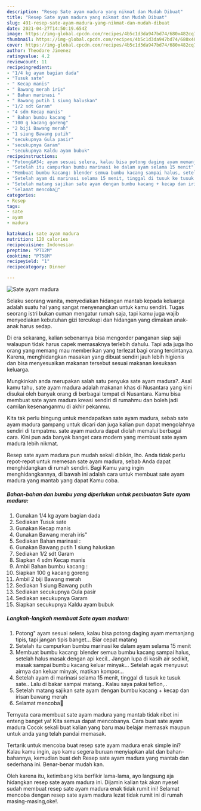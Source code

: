 ```yaml
---
description: "Resep Sate ayam madura yang nikmat dan Mudah Dibuat"
title: "Resep Sate ayam madura yang nikmat dan Mudah Dibuat"
slug: 491-resep-sate-ayam-madura-yang-nikmat-dan-mudah-dibuat
date: 2021-04-27T14:50:19.654Z
image: https://img-global.cpcdn.com/recipes/4b5c1d3da947bd74/680x482cq70/sate-ayam-madura-foto-resep-utama.jpg
thumbnail: https://img-global.cpcdn.com/recipes/4b5c1d3da947bd74/680x482cq70/sate-ayam-madura-foto-resep-utama.jpg
cover: https://img-global.cpcdn.com/recipes/4b5c1d3da947bd74/680x482cq70/sate-ayam-madura-foto-resep-utama.jpg
author: Theodore Jimenez
ratingvalue: 4.2
reviewcount: 11
recipeingredient:
- "1/4 kg ayam bagian dada"
- "Tusuk sate"
- " Kecap manis"
- " Bawang merah iris"
- " Bahan marinasi "
- " Bawang putih 1 siung haluskan"
- "1/2 sdt Garam"
- "4 sdm Kecap manis"
- " Bahan bumbu kacang "
- "100 g kacang goreng"
- "2 biji Bawang merah"
- "1 siung Bawang putih"
- "secukupnya Gula pasir"
- "secukupnya Garam"
- "secukupnya Kaldu ayam bubuk"
recipeinstructions:
- "Potong&#34; ayam sesuai selera, kalau bisa potong daging ayam memanjang tipis, tapi jangan tipis banget... Biar cepat matang"
- "Setelah itu campurkan bumbu marinasi ke dalam ayam selama 15 menit"
- "Membuat bumbu kacang: blender semua bumbu kacang sampai halus, setelah halus masak dengan api kecil.. Jangan lupa di kasih air sedikit, masak sampai bumbu kacang keluar minyak... Setelah agak menyusut airnya dan keluar minyak, matikan kompor..."
- "Setelah ayam di marinasi selama 15 menit, tinggal di tusuk ke tusuk sate.. Lalu di bakar sampai matang.. Kalau saya pakai teflon,.."
- "Setelah matang sajikan sate ayam dengan bumbu kacang + kecap dan irisan bawang merah"
- "Selamat mencoba🤗"
categories:
- Resep
tags:
- sate
- ayam
- madura

katakunci: sate ayam madura 
nutrition: 120 calories
recipecuisine: Indonesian
preptime: "PT12M"
cooktime: "PT58M"
recipeyield: "1"
recipecategory: Dinner

---
```



![Sate ayam madura](https://img-global.cpcdn.com/recipes/4b5c1d3da947bd74/680x482cq70/sate-ayam-madura-foto-resep-utama.jpg)

Selaku seorang wanita, menyediakan hidangan mantab kepada keluarga adalah suatu hal yang sangat menyenangkan untuk kamu sendiri. Tugas seorang istri bukan cuman mengatur rumah saja, tapi kamu juga wajib menyediakan kebutuhan gizi tercukupi dan hidangan yang dimakan anak-anak harus sedap.

Di era  sekarang, kalian sebenarnya bisa mengorder panganan siap saji walaupun tidak harus capek memasaknya terlebih dahulu. Tapi ada juga lho orang yang memang mau memberikan yang terlezat bagi orang tercintanya. Karena, menghidangkan masakan yang dibuat sendiri jauh lebih higienis dan bisa menyesuaikan makanan tersebut sesuai makanan kesukaan keluarga. 



Mungkinkah anda merupakan salah satu penyuka sate ayam madura?. Asal kamu tahu, sate ayam madura adalah makanan khas di Nusantara yang kini disukai oleh banyak orang di berbagai tempat di Nusantara. Kamu bisa membuat sate ayam madura kreasi sendiri di rumahmu dan boleh jadi camilan kesenanganmu di akhir pekanmu.

Kita tak perlu bingung untuk mendapatkan sate ayam madura, sebab sate ayam madura gampang untuk dicari dan juga kalian pun dapat mengolahnya sendiri di tempatmu. sate ayam madura dapat diolah memalui berbagai cara. Kini pun ada banyak banget cara modern yang membuat sate ayam madura lebih nikmat.

Resep sate ayam madura pun mudah sekali dibikin, lho. Anda tidak perlu repot-repot untuk memesan sate ayam madura, sebab Anda dapat menghidangkan di rumah sendiri. Bagi Kamu yang ingin menghidangkannya, di bawah ini adalah cara untuk membuat sate ayam madura yang mantab yang dapat Kamu coba.

<!--inarticleads1-->

##### Bahan-bahan dan bumbu yang diperlukan untuk pembuatan Sate ayam madura:

1. Gunakan 1/4 kg ayam bagian dada
1. Sediakan Tusuk sate
1. Gunakan  Kecap manis
1. Gunakan  Bawang merah iris&#34;
1. Sediakan  Bahan marinasi :
1. Gunakan  Bawang putih 1 siung haluskan
1. Sediakan 1/2 sdt Garam
1. Siapkan 4 sdm Kecap manis
1. Ambil  Bahan bumbu kacang :
1. Siapkan 100 g kacang goreng
1. Ambil 2 biji Bawang merah
1. Sediakan 1 siung Bawang putih
1. Sediakan secukupnya Gula pasir
1. Sediakan secukupnya Garam
1. Siapkan secukupnya Kaldu ayam bubuk




<!--inarticleads2-->

##### Langkah-langkah membuat Sate ayam madura:

1. Potong&#34; ayam sesuai selera, kalau bisa potong daging ayam memanjang tipis, tapi jangan tipis banget... Biar cepat matang
1. Setelah itu campurkan bumbu marinasi ke dalam ayam selama 15 menit
1. Membuat bumbu kacang: blender semua bumbu kacang sampai halus, setelah halus masak dengan api kecil.. Jangan lupa di kasih air sedikit, masak sampai bumbu kacang keluar minyak... Setelah agak menyusut airnya dan keluar minyak, matikan kompor...
1. Setelah ayam di marinasi selama 15 menit, tinggal di tusuk ke tusuk sate.. Lalu di bakar sampai matang.. Kalau saya pakai teflon,..
1. Setelah matang sajikan sate ayam dengan bumbu kacang + kecap dan irisan bawang merah
1. Selamat mencoba🤗




Ternyata cara membuat sate ayam madura yang mantab tidak ribet ini enteng banget ya! Kita semua dapat mencobanya. Cara buat sate ayam madura Cocok sekali buat kalian yang baru mau belajar memasak maupun untuk anda yang telah pandai memasak.

Tertarik untuk mencoba buat resep sate ayam madura enak simple ini? Kalau kamu ingin, ayo kamu segera buruan menyiapkan alat dan bahan-bahannya, kemudian buat deh Resep sate ayam madura yang mantab dan sederhana ini. Benar-benar mudah kan. 

Oleh karena itu, ketimbang kita berfikir lama-lama, ayo langsung aja hidangkan resep sate ayam madura ini. Dijamin kalian tak akan nyesel sudah membuat resep sate ayam madura enak tidak rumit ini! Selamat mencoba dengan resep sate ayam madura lezat tidak rumit ini di rumah masing-masing,oke!.

